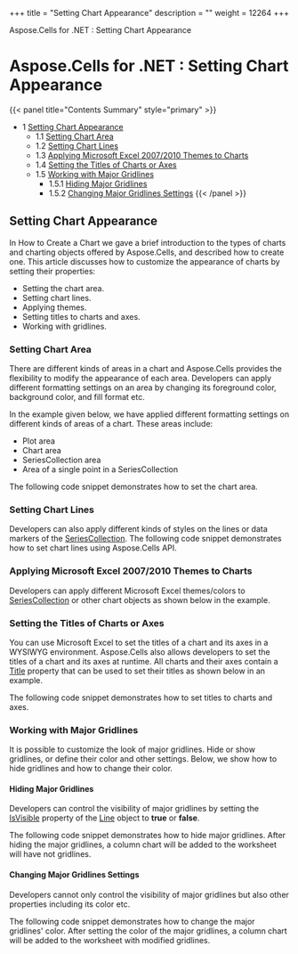 +++
title = "Setting Chart Appearance" 
description = "" 
weight = 12264 
+++

Aspose.Cells for .NET : Setting Chart Appearance  

# Aspose.Cells for .NET : Setting Chart Appearance


{{< panel title="Contents Summary" style="primary" >}}
*   1 [Setting Chart Appearance](#SettingChartAppearance-SettingChartAppearance)
    *   1.1 [Setting Chart Area](#SettingChartAppearance-SettingChartArea)
    *   1.2 [Setting Chart Lines](#SettingChartAppearance-SettingChartLines)
    *   1.3 [Applying Microsoft Excel 2007/2010 Themes to Charts](#SettingChartAppearance-ApplyingMicrosoftExcel2007/2010ThemestoCharts)
    *   1.4 [Setting the Titles of Charts or Axes](#SettingChartAppearance-SettingtheTitlesofChartsorAxes)
    *   1.5 [Working with Major Gridlines](#SettingChartAppearance-WorkingwithMajorGridlines)
        *   1.5.1 [Hiding Major Gridlines](#SettingChartAppearance-HidingMajorGridlines)
        *   1.5.2 [Changing Major Gridlines Settings](#SettingChartAppearance-ChangingMajorGridlinesSettings)
{{< /panel >}}
 

## Setting Chart Appearance

In How to Create a Chart we gave a brief introduction to the types of charts and charting objects offered by Aspose.Cells, and described how to create one. This article discusses how to customize the appearance of charts by setting their properties:

*   Setting the chart area.
*   Setting chart lines.
*   Applying themes.
*   Setting titles to charts and axes.
*   Working with gridlines.

### Setting Chart Area

There are different kinds of areas in a chart and Aspose.Cells provides the flexibility to modify the appearance of each area. Developers can apply different formatting settings on an area by changing its foreground color, background color, and fill format etc.

In the example given below, we have applied different formatting settings on different kinds of areas of a chart. These areas include:

*   Plot area
*   Chart area
*   SeriesCollection area
*   Area of a single point in a SeriesCollection

The following code snippet demonstrates how to set the chart area.

### Setting Chart Lines

Developers can also apply different kinds of styles on the lines or data markers of the [SeriesCollection](https://apireference.aspose.com/cells/net/aspose.cells.charts/seriescollection). The following code snippet demonstrates how to set chart lines using Aspose.Cells API.

### Applying Microsoft Excel 2007/2010 Themes to Charts

Developers can apply different Microsoft Excel themes/colors to [SeriesCollection](https://apireference.aspose.com/cells/net/aspose.cells.charts/seriescollection) or other chart objects as shown below in the example.

### Setting the Titles of Charts or Axes

You can use Microsoft Excel to set the titles of a chart and its axes in a WYSIWYG environment. Aspose.Cells also allows developers to set the titles of a chart and its axes at runtime. All charts and their axes contain a [Title](https://apireference.aspose.com/cells/net/aspose.cells.charts/chart/properties/title) property that can be used to set their titles as shown below in an example.

The following code snippet demonstrates how to set titles to charts and axes.

### Working with Major Gridlines

It is possible to customize the look of major gridlines. Hide or show gridlines, or define their color and other settings. Below, we show how to hide gridlines and how to change their color.

#### Hiding Major Gridlines

Developers can control the visibility of major gridlines by setting the [IsVisible](https://apireference.aspose.com/cells/net/aspose.cells.drawing/line/properties/isvisible) property of the [Line](https://apireference.aspose.com/cells/net/aspose.cells.drawing/line) object to **true** or **false**.

The following code snippet demonstrates how to hide major gridlines. After hiding the major gridlines, a column chart will be added to the worksheet will have not gridlines.

#### Changing Major Gridlines Settings

Developers cannot only control the visibility of major gridlines but also other properties including its color etc.

The following code snippet demonstrates how to change the major gridlines' color. After setting the color of the major gridlines, a column chart will be added to the worksheet with modified gridlines.

